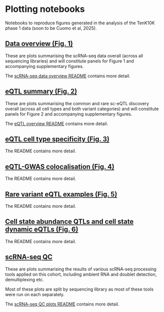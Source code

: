 # Plotting notebooks

Notebooks to reproduce figures generated in the analysis of the TenK10K phase 1 data (soon to be Cuomo et al, 2025).

## [Data overview (Fig. 1)](overview_figures)

These are plots summarising the scRNA-seq data overall (across all sequencing libraries) and will constitute panels for Figure 1 and accompanying supplementary figures.

The [scRNA-seq data overview README](overview_figures/README.md) contains more detail.

## [eQTL summary (Fig. 2)](eqtl_summary_figures)

These are plots summarising the common and rare sc-eQTL discovery overall (across all cell types and both variant categories) and will constitute panels for Figure 2 and accompanying supplementary figures.

The [eQTL overview README](eqtl_summary_figures/README.md) contains more detail.

## [eQTL cell type specificity (Fig. 3)](celltype_specific_eqtl_figures)

The README contains more detail.

## [eQTL-GWAS colocalisation (Fig. 4)](coloc_figures)

The README contains more detail.

## [Rare variant eQTL examples (Fig. 5)](rv_example_figures)

The README contains more detail.

## [Cell state abundance QTLs and cell state dynamic eQTLs (Fig. 6)](cell_state_figures)

The README contains more detail.

## [scRNA-seq QC](qc_plots)

These are plots summarising the results of various scRNA-seq processing tools applied on this cohort, including ambient RNA and doublet detection, demultiplexing etc.

Most of these plots are split by sequencing library as most of these tools were run on each separately.

The [scRNA-seq QC plots README](qc_plots/README.md) contains more detail. 


